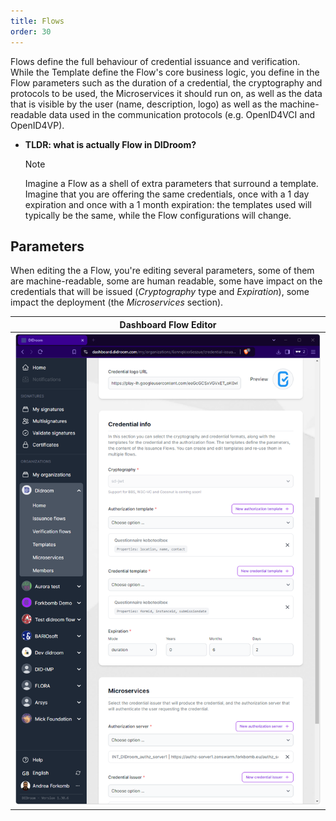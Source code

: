 ```yaml
---
title: Flows
order: 30
---
```




Flows define the full behaviour of credential issuance and verification. While the Template define the Flow's core business logic, you define in the Flow parameters such as the duration of a credential, the cryptography and protocols to be used, the Microservices it should run on, as well as the data that is visible by the user (name, description, logo) as well as the machine-readable data used in the communication protocols (e.g. OpenID4VCI and OpenID4VP).

- **TLDR: what is actually Flow in DIDroom?**
  > [!NOTE] 
  >  Imagine a Flow as a shell of extra parameters that surround a template. Imagine that you are offering the same credentials, once with a 1 day expiration and once with a 1 month expiration: the templates used will typically be the same, while the Flow configurations will change.


## Parameters

When editing the a Flow, you're editing several parameters, some of them are machine-readable, some are human readable, some have impact on the credentials that will be issued (*Cryptography* type and *Expiration*), some impact the deployment (the *Microservices* section).

| Dashboard Flow Editor  |  
|--|
| <img src="../images/dashboard/flow-editor.png" alt="dashboard-flow-editor" width="1000"/> |  




